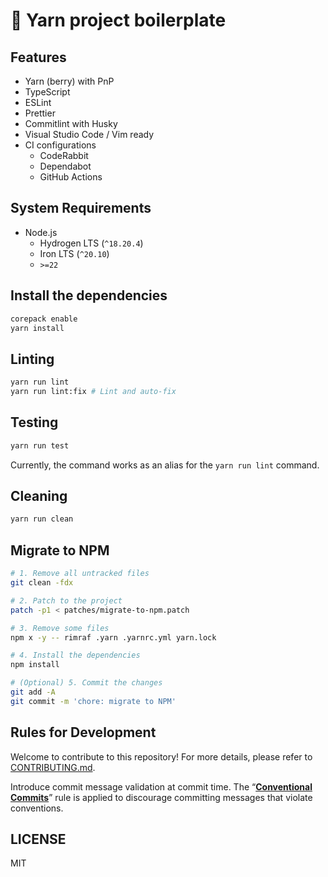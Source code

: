 # 📄 Yarn project boilerplate

## Features

- Yarn (berry) with PnP
- TypeScript
- ESLint
- Prettier
- Commitlint with Husky
- Visual Studio Code / Vim ready
- CI configurations
  - CodeRabbit
  - Dependabot
  - GitHub Actions

## System Requirements

- Node.js
  - Hydrogen LTS (`^18.20.4`)
  - Iron LTS (`^20.10`)
  - `>=22`

## Install the dependencies

```sh
corepack enable
yarn install
```

## Linting

```sh
yarn run lint
yarn run lint:fix # Lint and auto-fix
```

## Testing

```sh
yarn run test
```

Currently, the command works as an alias for the `yarn run lint` command.

## Cleaning

```sh
yarn run clean
```

## Migrate to NPM

```sh
# 1. Remove all untracked files
git clean -fdx

# 2. Patch to the project
patch -p1 < patches/migrate-to-npm.patch

# 3. Remove some files
npm x -y -- rimraf .yarn .yarnrc.yml yarn.lock

# 4. Install the dependencies
npm install

# (Optional) 5. Commit the changes
git add -A
git commit -m 'chore: migrate to NPM'
```

## Rules for Development

Welcome to contribute to this repository! For more details,
please refer to [CONTRIBUTING.md](.github/CONTRIBUTING.md).

Introduce commit message validation at commit time.
The “**[Conventional Commits](https://www.conventionalcommits.org/ja/)**”
rule is applied to discourage committing messages that violate conventions.

## LICENSE

MIT
